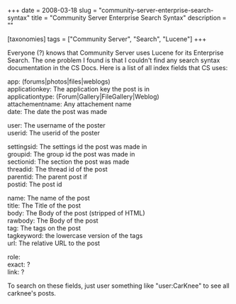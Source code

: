 +++
date = 2008-03-18
slug = "community-server-enterprise-search-syntax"
title = "Community Server Enterprise Search Syntax"
description = ""

[taxonomies]
tags = ["Community Server", "Search", "Lucene"]
+++

Everyone (?) knows that Community Server uses Lucene for its Enterprise Search. The one problem I found is that I couldn't find any search syntax documentation in the CS Docs. Here is a list of all index fields that CS uses:

<!-- more -->

app: (forums|photos|files|weblogs)  
applicationkey: The application key the post is in  
applicationtype: (Forum|Gallery|FileGallery|Weblog)  
attachementname: Any attachement name  
date: The date the post was made  

user: The username of the poster  
userid: The userid of the poster  

settingsid: The settings id the post was made in  
groupid: The group id the post was made in  
sectionid: The section the post was made  
threadid: The thread id of the post  
parentid: The parent post if  
postid: The post id  

name: The name of the post  
title: The Title of the post  
body: The Body of the post (stripped of HTML)  
rawbody: The Body of the post  
tag: The tags on the post  
tagkeyword: the lowercase version of the tags  
url: The relative URL to the post  

role:  
exact: ?  
link: ?  

To search on these fields, just user something like "user:CarKnee" to see all carknee's posts.